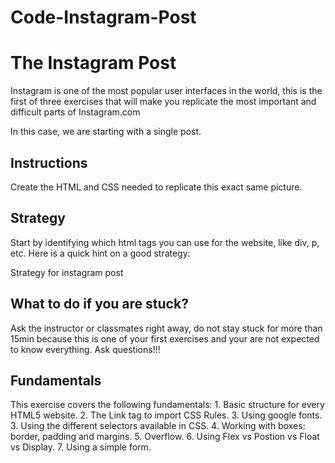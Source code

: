 # Code-Instagram-Post

# The Instagram Post

Instagram is one of the most popular user interfaces in the world, this is the first of three exercises that will make you replicate the most important and difficult parts of Instagram.com

In this case, we are starting with a single post.

## Instructions

Create the HTML and CSS needed to replicate this exact same picture.

## Strategy

Start by identifying which html tags you can use for the website, like div, p, etc. Here is a quick hint on a good strategy:

Strategy for instagram post

## What to do if you are stuck?

Ask the instructor or classmates right away, do not stay stuck for more than 15min because this is one of your first exercises and your are not expected to know everything. Ask questions!!!

## Fundamentals
This exercise covers the following fundamentals: 1. Basic structure for every HTML5 website. 2. The Link tag to import CSS Rules. 3. Using google fonts. 3. Using the different selectors available in CSS. 4. Working with boxes: border, padding and margins. 5. Overflow. 6. Using Flex vs Postion vs Float vs Display. 7. Using a simple form.
